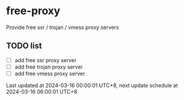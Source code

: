 
# free-proxy
Provide free ssr / trojan / vmess proxy servers


## TODO list
- [ ] add free ssr proxy server
- [ ] add free trojan proxy server
- [ ] add free vmess proxy server

Last updated at 2024-03-16 00:00:01 UTC+8, next update schedule at 2024-03-16 06:00:01 UTC+8

